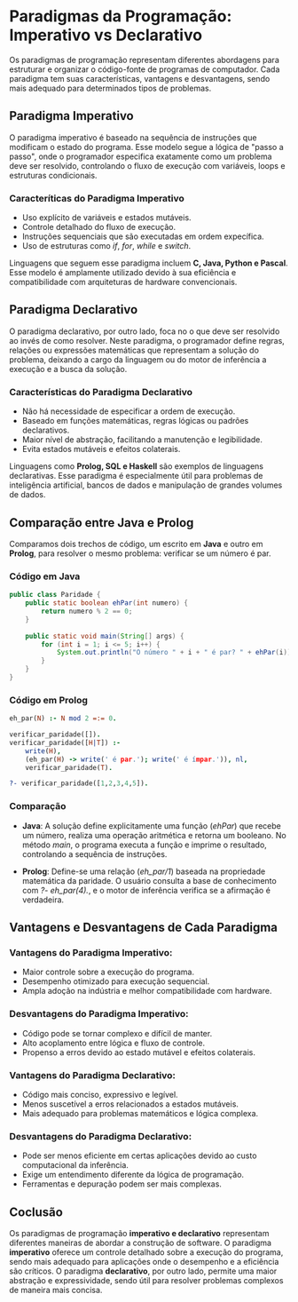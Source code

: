 # Paradigmas da Programação: Imperativo vs Declarativo 

Os paradigmas de programação representam diferentes abordagens para estruturar e organizar o código-fonte de programas de computador. Cada paradigma tem suas características, vantagens e desvantagens, sendo mais adequado para determinados tipos de problemas.

## Paradigma Imperativo

O paradigma imperativo é baseado na sequência de instruções que modificam o estado do programa. Esse modelo segue a lógica de "passo a passo", onde o programador especifica exatamente como um problema deve ser resolvido, controlando o fluxo de execução com variáveis, loops e estruturas condicionais.

### Caracteríticas do Paradigma Imperativo

- Uso explícito de variáveis e estados mutáveis.
- Controle detalhado do fluxo de execução.
- Instruções sequenciais que são executadas em ordem expecífica.
- Uso de estruturas como *if*, *for*, *while* e *switch*.

Linguagens que seguem esse paradigma incluem **C, Java, Python e Pascal**. Esse modelo é amplamente utilizado devido à sua eficiência e compatibilidade com arquiteturas de hardware convencionais.

## Paradigma Declarativo 

O paradigma declarativo, por outro lado, foca no o que deve ser resolvido ao invés de como resolver. Neste paradigma, o programador define regras, relações ou expressões matemáticas que representam a solução do problema, deixando a cargo da linguagem ou do motor de inferência a execução e a busca da solução.

### Características do Paradigma Declarativo 

- Não há necessidade de especificar a ordem de execução.
- Baseado em funções matemáticas, regras lógicas ou padrões declarativos.
- Maior nível de abstração, facilitando a manutenção e legibilidade.
- Evita estados mutáveis e efeitos colaterais.

Linguagens como **Prolog, SQL e Haskell** são exemplos de linguagens declarativas. Esse paradigma é especialmente útil para problemas de inteligência artificial, bancos de dados e manipulação de grandes volumes de dados.

## Comparação entre Java e Prolog

Comparamos dois trechos de código, um escrito em **Java** e outro em **Prolog**, para resolver o mesmo problema: verificar se um número é par.

### Código em Java

```java 
public class Paridade {
    public static boolean ehPar(int numero) {
        return numero % 2 == 0;
    }
    
    public static void main(String[] args) {
        for (int i = 1; i <= 5; i++) {
            System.out.println("O número " + i + " é par? " + ehPar(i));
        }
    }
}
```

### Código em Prolog

```prolog
eh_par(N) :- N mod 2 =:= 0.

verificar_paridade([]).
verificar_paridade([H|T]) :- 
    write(H),
    (eh_par(H) -> write(' é par.'); write(' é ímpar.')), nl,
    verificar_paridade(T).

?- verificar_paridade([1,2,3,4,5]).
```
### Comparação 

- **Java**: A solução define explicitamente uma função (*ehPar*) que recebe um número, realiza uma operação aritmética e retorna um booleano. No método *main*, o programa executa a função e imprime o resultado, controlando a sequência de instruções.

- **Prolog**: Define-se uma relação (*eh_par/1*) baseada na propriedade matemática da paridade. O usuário consulta a base de conhecimento com *?- eh_par(4).*, e o motor de inferência verifica se a afirmação é verdadeira.

## Vantagens e Desvantagens de Cada Paradigma

### Vantagens do Paradigma Imperativo:

- Maior controle sobre a execução do programa.
- Desempenho otimizado para execução sequencial.
- Ampla adoção na indústria e melhor compatibilidade com hardware.

### Desvantagens do Paradigma Imperativo:

- Código pode se tornar complexo e difícil de manter.
- Alto acoplamento entre lógica e fluxo de controle.
- Propenso a erros devido ao estado mutável e efeitos colaterais.

### Vantagens do Paradigma Declarativo:

- Código mais conciso, expressivo e legível.
- Menos suscetível a erros relacionados a estados mutáveis.
- Mais adequado para problemas matemáticos e lógica complexa.

### Desvantagens do Paradigma Declarativo:

- Pode ser menos eficiente em certas aplicações devido ao custo computacional da inferência.
- Exige um entendimento diferente da lógica de programação.
- Ferramentas e depuração podem ser mais complexas.

## Coclusão 

Os paradigmas de programação **imperativo e declarativo** representam diferentes maneiras de abordar a construção de software. O paradigma **imperativo** oferece um controle detalhado sobre a execução do programa, sendo mais adequado para aplicações onde o desempenho e a eficiência são críticos. O paradigma **declarativo**, por outro lado, permite uma maior abstração e expressividade, sendo útil para resolver problemas complexos de maneira mais concisa.
